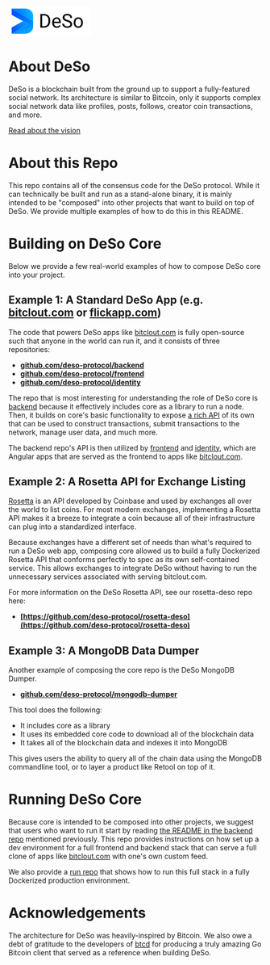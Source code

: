 ![DeSo Logo](assets/camelcase_logo.svg)

# About DeSo
DeSo is a blockchain built from the ground up to support a fully-featured
social network. Its architecture is similar to Bitcoin, only it supports complex
social network data like profiles, posts, follows, creator coin transactions, and
more.

[Read about the vision](https://docs.deso.org/the-vision)

# About this Repo

This repo contains all of the consensus code for the DeSo protocol. While it can 
technically be built and run as a stand-alone binary, it is mainly intended to be
"composed" into other projects that want to build on top of DeSo. We provide
multiple examples of how to do this in this README.

# Building on DeSo Core

Below we provide a few real-world examples of how to compose DeSo core into your project.

## Example 1: A Standard DeSo App (e.g. [bitclout.com](https://bitclout.com) or [flickapp.com](https://flickapp.com))

The code that powers DeSo apps like [bitclout.com](https://bitclout.com) is fully open-source
such that anyone in the world can run it, and it consists of three repositories:
* **[github.com/deso-protocol/backend](https://github.com/deso-protocol/backend)**
* **[github.com/deso-protocol/frontend](https://github.com/deso-protocol/frontend)**
* **[github.com/deso-protocol/identity](https://github.com/deso-protocol/identity)**

The repo that is most interesting for understanding the role of DeSo core is
[backend](https://github.com/deso-protocol/backend) because it effectively includes core
as a library to run a node. Then, it builds on core's basic functionality to expose
[a rich API](https://docs.deso.org/devs/backend-api) of its own that can be used to 
construct transactions, submit transactions to the network, manage user data, and 
much more.

The backend repo's API is then utilized by
[frontend](https://github.com/deso-protocol/frontend) and 
[identity](https://github.com/deso-protocol/identity), which are Angular apps that are
served as the frontend to apps like [bitclout.com](https://bitclout.com).

## Example 2: A Rosetta API for Exchange Listing

[Rosetta](https://rosetta-api.org) is an API developed by Coinbase and used by
exchanges all over the world to list coins. For most modern exchanges, implementing a
Rosetta API makes it a breeze to integrate a coin because all of their infrastructure
can plug into a standardized interface.

Because exchanges have a different set of needs than what's required to run a 
DeSo web app, composing core allowed us
to build a fully Dockerized Rosetta API that conforms perfectly to spec as its own
self-contained service. This allows exchanges to integrate DeSo without having
to run the unnecessary services associated with serving bitclout.com.

For more information on the DeSo Rosetta API, see our rosetta-deso repo here:
* **[https://github.com/deso-protocol/rosetta-deso](https://github.com/deso-protocol/rosetta-deso)**

## Example 3: A MongoDB Data Dumper

Another example of composing the core repo is the DeSo MongoDB Dumper.
* **[github.com/deso-protocol/mongodb-dumper](https://github.com/deso-protocol/mongodb-dumper)**

This tool does the following:
* It includes core as a library
* It uses its embedded core code to download all of the blockchain data
* It takes all of the blockchain data and indexes it into MongoDB

This gives users the ability to query all of the chain data using the MongoDB
commandline tool, or to layer a product like Retool on top of it.

# Running DeSo Core

Because core is intended to be composed into other projects, we suggest that
users who want to run it start by reading [the README in the backend repo](https://github.com/deso-protocol/backend)
mentioned previously. This repo provides instructions on how set up a dev environment
for a full frontend and backend stack that can serve a full clone 
of apps like [bitclout.com](https://bitclout.com) with one's own custom feed.

We also provide a [run repo](https://github.com/deso-protocol/run) that shows how to 
run this full stack in a fully Dockerized production environment.

# Acknowledgements

The architecture for DeSo was heavily-inspired by Bitcoin. We also owe a debt
of gratitude to the developers of [btcd](https://github.com/btcsuite/btcd) for
producing a truly amazing Go Bitcoin client that served as a reference when
building DeSo.
